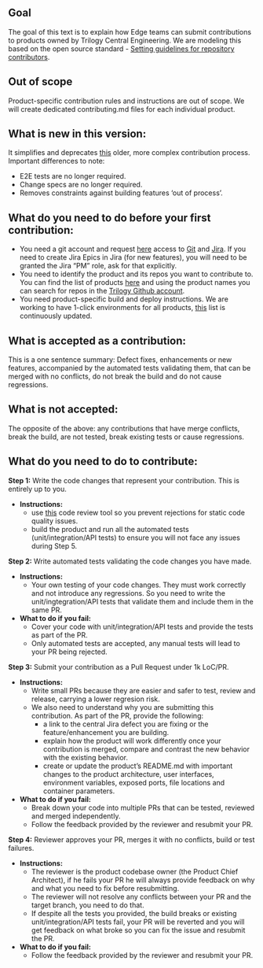 
## Goal ##

The goal of this text is to explain how Edge teams can submit contributions to products owned by Trilogy Central Engineering. We are modeling this based on the open source standard - [Setting guidelines for repository contributors](https://docs.github.com/en/communities/setting-up-your-project-for-healthy-contributions/setting-guidelines-for-repository-contributors).

## Out of scope ##

Product-specific contribution rules and instructions are out of scope. We will create dedicated contributing.md files for each individual product. 

## What is new in this version: ##

It simplifies and deprecates [this](https://docs.google.com/document/d/1e-i4dgLk0mD5GYH-JqDi5yd9v4z5on5C6isDAeVVjVA/edit) older, more complex contribution process. Important differences to note:
- E2E tests are no longer required.
- Change specs are no longer required.
- Removes constraints against building features ‘out of process’.

## What do you need to do before your first contribution: ##

* You need a git account and request [here](https://operations.devfactory.com/servicedesk/customer/portal/20) access to [Git](https://github.com/trilogy-group/) and [Jira](https://jira.devfactory.com/). If you need to create Jira Epics in Jira (for new features), you will need to be granted the Jira “PM” role, ask for that explicitly.
* You need to identify the product and its repos you want to contribute to. You can find the list of products [here](https://docs.google.com/spreadsheets/d/1fbwvBic1Xj4N5daYJKc80dJMy8opm-Y-qyfygdNIUmg/edit#gid=2) and using the product names you can search for repos in the [Trilogy Github account](https://github.com/trilogy-group).
* You need product-specific build and deploy instructions. We are working to have 1-click environments for all products, [this](https://docs.google.com/spreadsheets/d/108tfMgiDCeeG6jT1IK6NYvkeMBfxZvTo1rjpNxFdYAM/edit#gid=0) list is continuously updated.

## What is accepted as a contribution: ##

This is a one sentence summary: Defect fixes, enhancements or new features, accompanied by the automated tests validating them, that can be merged with no conflicts, do not break the build and do not cause regressions.

## What is not accepted: ##

The opposite of the above: any contributions that have merge conflicts, break the build, are not tested, break existing tests or cause regressions.

## What do you need to do to contribute: ##

**Step 1:** Write the code changes that represent your contribution. 
This is entirely up to you. 
* **Instructions:**
  * use [this](https://confluence.devfactory.com/display/CodeReview/Analyzer+UI) code review tool so you prevent rejections for static code quality issues.
  * build the product and run all the automated tests (unit/integration/API tests) to ensure you will not face any issues during Step 5.

**Step 2:** Write automated tests validating the code changes you have made.
* **Instructions:** 
  * Your own testing of your code changes. They must work correctly and not introduce any regressions. So you need to write the unit/ingtegration/API tests that validate them and include them in the same PR. 
* **What to do if you fail:**
  * Cover your code with unit/integration/API tests and provide the tests as part of the PR. 
  * Only automated tests are accepted, any manual tests will lead to your PR being rejected.  

**Step 3:**  Submit your contribution as a Pull Request under 1k LoC/PR. 
* **Instructions:**
  * Write small PRs because they are easier and safer to test, review and release, carrying a lower regresion risk.
  * We also need to understand why you are submitting this contribution. As part of the PR, provide the following:
    * a link to the central Jira defect you are fixing or the feature/enhancement you are building. 
    * explain how the product will work differently once your contribution is merged, compare and contrast the new behavior with the existing behavior.
    * create or update the product’s README.md with important changes to the product architecture, user interfaces, environment variables, exposed ports, file locations and container parameters.
* **What to do if you fail:**
  * Break down your code into multiple PRs that can be tested, reviewed and merged independently.
  * Follow the feedback provided by the reviewer and resubmit your PR.

**Step 4:** Reviewer approves your PR, merges it with no conflicts, build or test failures.
* **Instructions:**
  * The reviewer is the product codebase owner (the Product Chief Architect), if he fails your PR he will always provide feedback on why and what you need to fix before resubmitting.
  * The reviewer will not resolve any conflicts between your PR and the target branch, you need to do that.
  * If despite all the tests you provided, the build breaks or existing unit/integration/API tests fail, your PR will be reverted and you will get feedback on what broke so you can fix the issue and resubmit the PR.
* **What to do if you fail:** 
  * Follow the feedback provided by the reviewer and resubmit your PR.


